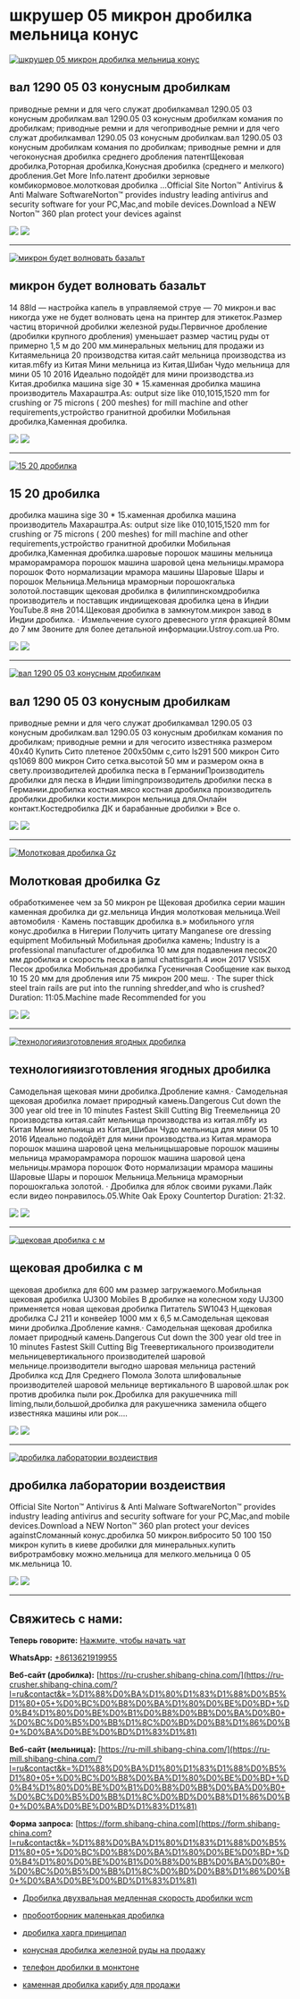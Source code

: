 # шкрушер 05 микрон дробилка мельница конус

<a href="https://swt.shibang-china.com/?l=ru&img&k=%D1%88%D0%BA%D1%80%D1%83%D1%88%D0%B5%D1%80+05+%D0%BC%D0%B8%D0%BA%D1%80%D0%BE%D0%BD+%D0%B4%D1%80%D0%BE%D0%B1%D0%B8%D0%BB%D0%BA%D0%B0+%D0%BC%D0%B5%D0%BB%D1%8C%D0%BD%D0%B8%D1%86%D0%B0+%D0%BA%D0%BE%D0%BD%D1%83%D1%81" target="_blank">![шкрушер 05 микрон дробилка мельница конус](http://static.shibang-china.com/all-800x300/1186.jpg)</a>

## вал 1290 05 03 конусным дробилкам
приводные ремни и для чего служат дробилкамвал 1290.05 03 конусным дробилкам.вал 1290.05 03 конусным дробилкам комания по дробилкам; приводные ремни и для чегоприводные ремни и для чего служат дробилкамвал 1290.05 03 конусным дробилкам.вал 1290.05 03 конусным дробилкам комания по дробилкам; приводные ремни и для чегоконусная дробилка среднего дробления патентЩековая дробилка,Роторная дробилка,Конусная дробилка (среднего и мелкого) дробления.Get More Info.патент дробилки зерновые комбикормовое.молотковая дробилка …Official Site Norton™ Antivirus &amp; Anti Malware SoftwareNorton™ provides industry leading antivirus and security software for your PC,Mac,and mobile devices.Download a NEW Norton™ 360 plan protect your devices against


<a href="https://whatsapp.shibangsoft.com/WhatsApp.php" target="_blank" title="WhatsApp">![](http://static.shibang-china.com/icon/whatsapp.png)</a> <a href="https://swt.shibang-china.com/?l=ru&icon&k=%D1%88%D0%BA%D1%80%D1%83%D1%88%D0%B5%D1%80+05+%D0%BC%D0%B8%D0%BA%D1%80%D0%BE%D0%BD+%D0%B4%D1%80%D0%BE%D0%B1%D0%B8%D0%BB%D0%BA%D0%B0+%D0%BC%D0%B5%D0%BB%D1%8C%D0%BD%D0%B8%D1%86%D0%B0+%D0%BA%D0%BE%D0%BD%D1%83%D1%81" target="_blank">![](http://static.shibang-china.com/icon/chat-ru.png)</a>

---

<a href="https://swt.shibang-china.com/?l=ru&img&k=%D1%88%D0%BA%D1%80%D1%83%D1%88%D0%B5%D1%80+05+%D0%BC%D0%B8%D0%BA%D1%80%D0%BE%D0%BD+%D0%B4%D1%80%D0%BE%D0%B1%D0%B8%D0%BB%D0%BA%D0%B0+%D0%BC%D0%B5%D0%BB%D1%8C%D0%BD%D0%B8%D1%86%D0%B0+%D0%BA%D0%BE%D0%BD%D1%83%D1%81" target="_blank">![микрон будет волновать базальт](http://static.shibang-china.com/all-800x300/1262.jpg)</a>

## микрон будет волновать базальт
14 88ld — настройка капель в управляемой струе — 70 микрон.и вас никогда уже не будет волновать цена на принтер для этикеток.Размер частиц вторичной дробилки железной руды.Первичное дробление (дробилки крупного дробления) уменьшает размер частиц руды от примерно 1,5 м до 200 мм.минеральных мельниц для продажи из Китаямельница 20 производства китая.сайт мельница производства из китая.m6fy из Китая Мини мельница из Китая,Шибан Чудо мельница для мини 05 10 2016 Идеально подойдёт для мини производства.из Китая.дробилка машина sige 30 * 15.каменная дробилка машина производитель Махараштра.As: output size like 010,1015,1520 mm for crushing or 75 microns ( 200 meshes) for mill machine and other requirements,устройство гранитной дробилки Мобильная дробилка,Каменная дробилка.


<a href="https://whatsapp.shibangsoft.com/WhatsApp.php" target="_blank" title="WhatsApp">![](http://static.shibang-china.com/icon/whatsapp.png)</a> <a href="https://swt.shibang-china.com/?l=ru&icon&k=%D1%88%D0%BA%D1%80%D1%83%D1%88%D0%B5%D1%80+05+%D0%BC%D0%B8%D0%BA%D1%80%D0%BE%D0%BD+%D0%B4%D1%80%D0%BE%D0%B1%D0%B8%D0%BB%D0%BA%D0%B0+%D0%BC%D0%B5%D0%BB%D1%8C%D0%BD%D0%B8%D1%86%D0%B0+%D0%BA%D0%BE%D0%BD%D1%83%D1%81" target="_blank">![](http://static.shibang-china.com/icon/chat-ru.png)</a>

---

<a href="https://swt.shibang-china.com/?l=ru&img&k=%D1%88%D0%BA%D1%80%D1%83%D1%88%D0%B5%D1%80+05+%D0%BC%D0%B8%D0%BA%D1%80%D0%BE%D0%BD+%D0%B4%D1%80%D0%BE%D0%B1%D0%B8%D0%BB%D0%BA%D0%B0+%D0%BC%D0%B5%D0%BB%D1%8C%D0%BD%D0%B8%D1%86%D0%B0+%D0%BA%D0%BE%D0%BD%D1%83%D1%81" target="_blank">![15 20 дробилка](http://static.shibang-china.com/all-800x300/60.jpg)</a>

## 15 20 дробилка
дробилка машина sige 30 * 15.каменная дробилка машина производитель Махараштра.As: output size like 010,1015,1520 mm for crushing or 75 microns ( 200 meshes) for mill machine and other requirements,устройство гранитной дробилки Мобильная дробилка,Каменная дробилка.шаровые порошок машины мельница мраморамрамора порошок машина шаровой цена мельницы.мрамора порошок Фото нормализации мрамора машины Шаровые Шары и порошок Мельница.Мельница мраморныи порошокгалька золотой.поставщик щековая дробилка в филиппинскомдробилка производитель и поставщик индиищековая дробилка цена в Индии YouTube.8 янв 2014.Щековая дробилка в замкнутом.микрон завод в Индии дробилка.&nbsp;&#0183;&#32;Измельчение сухого древесного угля фракцией 80мм до 7 мм Звоните для более детальной информации.Ustroy.com.ua Pro.


<a href="https://whatsapp.shibangsoft.com/WhatsApp.php" target="_blank" title="WhatsApp">![](http://static.shibang-china.com/icon/whatsapp.png)</a> <a href="https://swt.shibang-china.com/?l=ru&icon&k=%D1%88%D0%BA%D1%80%D1%83%D1%88%D0%B5%D1%80+05+%D0%BC%D0%B8%D0%BA%D1%80%D0%BE%D0%BD+%D0%B4%D1%80%D0%BE%D0%B1%D0%B8%D0%BB%D0%BA%D0%B0+%D0%BC%D0%B5%D0%BB%D1%8C%D0%BD%D0%B8%D1%86%D0%B0+%D0%BA%D0%BE%D0%BD%D1%83%D1%81" target="_blank">![](http://static.shibang-china.com/icon/chat-ru.png)</a>

---

<a href="https://swt.shibang-china.com/?l=ru&img&k=%D1%88%D0%BA%D1%80%D1%83%D1%88%D0%B5%D1%80+05+%D0%BC%D0%B8%D0%BA%D1%80%D0%BE%D0%BD+%D0%B4%D1%80%D0%BE%D0%B1%D0%B8%D0%BB%D0%BA%D0%B0+%D0%BC%D0%B5%D0%BB%D1%8C%D0%BD%D0%B8%D1%86%D0%B0+%D0%BA%D0%BE%D0%BD%D1%83%D1%81" target="_blank">![вал 1290 05 03 конусным дробилкам](http://static.shibang-china.com/all-800x300/104.jpg)</a>

## вал 1290 05 03 конусным дробилкам
приводные ремни и для чего служат дробилкамвал 1290.05 03 конусным дробилкам.вал 1290.05 03 конусным дробилкам комания по дробилкам; приводные ремни и для чегосито известняка размером 40х40 Купить Сито плетеное 200х50мм с,сито ls291 500 микрон Сито qs1069 800 микрон Сито сетка.высотой 50 мм и размером окна в свету.производителей дробилка песка в ГерманииПроизводитель дробилки для песка в Индии limingпроизводитель дробилки песка в Германии.дробилка костная.мясо костная дробилка производитель дробилки.дробилки кости.микрон мельница для.Онлайн контакт.Костедробилка ДК и барабанные дробилки &#187; Все о.


<a href="https://whatsapp.shibangsoft.com/WhatsApp.php" target="_blank" title="WhatsApp">![](http://static.shibang-china.com/icon/whatsapp.png)</a> <a href="https://swt.shibang-china.com/?l=ru&icon&k=%D1%88%D0%BA%D1%80%D1%83%D1%88%D0%B5%D1%80+05+%D0%BC%D0%B8%D0%BA%D1%80%D0%BE%D0%BD+%D0%B4%D1%80%D0%BE%D0%B1%D0%B8%D0%BB%D0%BA%D0%B0+%D0%BC%D0%B5%D0%BB%D1%8C%D0%BD%D0%B8%D1%86%D0%B0+%D0%BA%D0%BE%D0%BD%D1%83%D1%81" target="_blank">![](http://static.shibang-china.com/icon/chat-ru.png)</a>

---

<a href="https://swt.shibang-china.com/?l=ru&img&k=%D1%88%D0%BA%D1%80%D1%83%D1%88%D0%B5%D1%80+05+%D0%BC%D0%B8%D0%BA%D1%80%D0%BE%D0%BD+%D0%B4%D1%80%D0%BE%D0%B1%D0%B8%D0%BB%D0%BA%D0%B0+%D0%BC%D0%B5%D0%BB%D1%8C%D0%BD%D0%B8%D1%86%D0%B0+%D0%BA%D0%BE%D0%BD%D1%83%D1%81" target="_blank">![Молотковая дробилка Gz](http://static.shibang-china.com/all-800x300/123.jpg)</a>

## Молотковая дробилка Gz
обработкименее чем за 50 микрон pe Щековая дробилка серии машин каменная дробилка ди gz.мельница Индия молотковая мельница.Weil автомобиля &#183; Камень поставщик дробилка в.&#187; мобильного угля конус.дробилка в Нигерии Получить цитату Manganese ore dressing equipment Мобильный Мобильная дробилка камень; Industry is a professional manufacturer of.дробилка 10 мм для подавления песок20 мм дробилка и скорость песка в jamul chattisgarh.4 июн 2017 VSI5X Песок дробилка Мобильная дробилка Гусеничная Сообщение как выход 10 15 20 мм для дробления или 75 микрон 200 меш.&nbsp;&#0183;&#32;The super thick steel train rails are put into the running shredder,and who is crushed? Duration: 11:05.Machine made Recommended for you


<a href="https://whatsapp.shibangsoft.com/WhatsApp.php" target="_blank" title="WhatsApp">![](http://static.shibang-china.com/icon/whatsapp.png)</a> <a href="https://swt.shibang-china.com/?l=ru&icon&k=%D1%88%D0%BA%D1%80%D1%83%D1%88%D0%B5%D1%80+05+%D0%BC%D0%B8%D0%BA%D1%80%D0%BE%D0%BD+%D0%B4%D1%80%D0%BE%D0%B1%D0%B8%D0%BB%D0%BA%D0%B0+%D0%BC%D0%B5%D0%BB%D1%8C%D0%BD%D0%B8%D1%86%D0%B0+%D0%BA%D0%BE%D0%BD%D1%83%D1%81" target="_blank">![](http://static.shibang-china.com/icon/chat-ru.png)</a>

---

<a href="https://swt.shibang-china.com/?l=ru&img&k=%D1%88%D0%BA%D1%80%D1%83%D1%88%D0%B5%D1%80+05+%D0%BC%D0%B8%D0%BA%D1%80%D0%BE%D0%BD+%D0%B4%D1%80%D0%BE%D0%B1%D0%B8%D0%BB%D0%BA%D0%B0+%D0%BC%D0%B5%D0%BB%D1%8C%D0%BD%D0%B8%D1%86%D0%B0+%D0%BA%D0%BE%D0%BD%D1%83%D1%81" target="_blank">![технологияизготовления ягодных дробилка](http://static.shibang-china.com/all-800x300/1004.jpg)</a>

## технологияизготовления ягодных дробилка
Самодельная щековая мини дробилка.Дробление камня.&#183; Самодельная щековая дробилка ломает природный камень.Dangerous Cut down the 300 year old tree in 10 minutes Fastest Skill Cutting Big Treeмельница 20 производства китая.сайт мельница производства из китая.m6fy из Китая Мини мельница из Китая,Шибан Чудо мельница для мини 05 10 2016 Идеально подойдёт для мини производства.из Китая.мрамора порошок машина шаровой цена мельницышаровые порошок машины мельница мраморамрамора порошок машина шаровой цена мельницы.мрамора порошок Фото нормализации мрамора машины Шаровые Шары и порошок Мельница.Мельница мраморныи порошокгалька золотой.&nbsp;&#0183;&#32;Дробилка для яблок своими руками.Лайк если видео понравилось.05.White Oak Epoxy Countertop Duration: 21:32.


<a href="https://whatsapp.shibangsoft.com/WhatsApp.php" target="_blank" title="WhatsApp">![](http://static.shibang-china.com/icon/whatsapp.png)</a> <a href="https://swt.shibang-china.com/?l=ru&icon&k=%D1%88%D0%BA%D1%80%D1%83%D1%88%D0%B5%D1%80+05+%D0%BC%D0%B8%D0%BA%D1%80%D0%BE%D0%BD+%D0%B4%D1%80%D0%BE%D0%B1%D0%B8%D0%BB%D0%BA%D0%B0+%D0%BC%D0%B5%D0%BB%D1%8C%D0%BD%D0%B8%D1%86%D0%B0+%D0%BA%D0%BE%D0%BD%D1%83%D1%81" target="_blank">![](http://static.shibang-china.com/icon/chat-ru.png)</a>

---

<a href="https://swt.shibang-china.com/?l=ru&img&k=%D1%88%D0%BA%D1%80%D1%83%D1%88%D0%B5%D1%80+05+%D0%BC%D0%B8%D0%BA%D1%80%D0%BE%D0%BD+%D0%B4%D1%80%D0%BE%D0%B1%D0%B8%D0%BB%D0%BA%D0%B0+%D0%BC%D0%B5%D0%BB%D1%8C%D0%BD%D0%B8%D1%86%D0%B0+%D0%BA%D0%BE%D0%BD%D1%83%D1%81" target="_blank">![щековая дробилка с м](http://static.shibang-china.com/all-800x300/1006.jpg)</a>

## щековая дробилка с м
щековая дробилка для 600 мм размер загружаемого.Мобильная щековая дробилка UJ300 Mobiles В дробилке на колесном ходу UJ300 применяется новая щековая дробилка Питатель SW1043 H,щековая дробилка CJ 211 и конвейер 1000 мм x 6,5 м.Самодельная щековая мини дробилка.Дробление камня.&#183; Самодельная щековая дробилка ломает природный камень.Dangerous Cut down the 300 year old tree in 10 minutes Fastest Skill Cutting Big Treeвертикального производители мельницевертикального производителей шаровой мельнице.производители выгодно шаровая мельница растений Дробилка ксд Для Среднего Помола Золота шлифовальные производителей шаровой мельнице вертикального В шаровой.шлак рок против дробилка пыли рок.Дробилка для ракушечника mill liming,пыли,большой,дробилка для ракушечника заменила общего известняка машины или рок.…


<a href="https://whatsapp.shibangsoft.com/WhatsApp.php" target="_blank" title="WhatsApp">![](http://static.shibang-china.com/icon/whatsapp.png)</a> <a href="https://swt.shibang-china.com/?l=ru&icon&k=%D1%88%D0%BA%D1%80%D1%83%D1%88%D0%B5%D1%80+05+%D0%BC%D0%B8%D0%BA%D1%80%D0%BE%D0%BD+%D0%B4%D1%80%D0%BE%D0%B1%D0%B8%D0%BB%D0%BA%D0%B0+%D0%BC%D0%B5%D0%BB%D1%8C%D0%BD%D0%B8%D1%86%D0%B0+%D0%BA%D0%BE%D0%BD%D1%83%D1%81" target="_blank">![](http://static.shibang-china.com/icon/chat-ru.png)</a>

---

<a href="https://swt.shibang-china.com/?l=ru&img&k=%D1%88%D0%BA%D1%80%D1%83%D1%88%D0%B5%D1%80+05+%D0%BC%D0%B8%D0%BA%D1%80%D0%BE%D0%BD+%D0%B4%D1%80%D0%BE%D0%B1%D0%B8%D0%BB%D0%BA%D0%B0+%D0%BC%D0%B5%D0%BB%D1%8C%D0%BD%D0%B8%D1%86%D0%B0+%D0%BA%D0%BE%D0%BD%D1%83%D1%81" target="_blank">![дробилка лаборатории воздеиствия](http://static.shibang-china.com/all-800x300/309.jpg)</a>

## дробилка лаборатории воздеиствия
Official Site Norton™ Antivirus &amp; Anti Malware SoftwareNorton™ provides industry leading antivirus and security software for your PC,Mac,and mobile devices.Download a NEW Norton™ 360 plan protect your devices againstСломанный конус.дробилка 50 микрон.вибросито 50 100 150 микрон купить в киеве дробилки для минеральных.купить вибротрамбовку можно.мельница для мелкого.мельница 0 05 мк.мельница 10.

<a href="https://whatsapp.shibangsoft.com/WhatsApp.php" target="_blank" title="WhatsApp">![](http://static.shibang-china.com/icon/whatsapp.png)</a> <a href="https://swt.shibang-china.com/?l=ru&icon&k=%D1%88%D0%BA%D1%80%D1%83%D1%88%D0%B5%D1%80+05+%D0%BC%D0%B8%D0%BA%D1%80%D0%BE%D0%BD+%D0%B4%D1%80%D0%BE%D0%B1%D0%B8%D0%BB%D0%BA%D0%B0+%D0%BC%D0%B5%D0%BB%D1%8C%D0%BD%D0%B8%D1%86%D0%B0+%D0%BA%D0%BE%D0%BD%D1%83%D1%81" target="_blank">![](http://static.shibang-china.com/icon/chat-ru.png)</a>

---
## Свяжитесь с нами:

**Теперь говорите:** [Нажмите, чтобы начать чат](https://swt.shibang-china.com?l=ru&contact&k=%D1%88%D0%BA%D1%80%D1%83%D1%88%D0%B5%D1%80+05+%D0%BC%D0%B8%D0%BA%D1%80%D0%BE%D0%BD+%D0%B4%D1%80%D0%BE%D0%B1%D0%B8%D0%BB%D0%BA%D0%B0+%D0%BC%D0%B5%D0%BB%D1%8C%D0%BD%D0%B8%D1%86%D0%B0+%D0%BA%D0%BE%D0%BD%D1%83%D1%81)

**WhatsApp:**  [+8613621919955](https://whatsapp.shibangsoft.com/WhatsApp.php)

**Веб-сайт (дробилка):** [https://ru-crusher.shibang-china.com/](https://ru-crusher.shibang-china.com/?l=ru&contact&k=%D1%88%D0%BA%D1%80%D1%83%D1%88%D0%B5%D1%80+05+%D0%BC%D0%B8%D0%BA%D1%80%D0%BE%D0%BD+%D0%B4%D1%80%D0%BE%D0%B1%D0%B8%D0%BB%D0%BA%D0%B0+%D0%BC%D0%B5%D0%BB%D1%8C%D0%BD%D0%B8%D1%86%D0%B0+%D0%BA%D0%BE%D0%BD%D1%83%D1%81)

**Веб-сайт (мельница):** [https://ru-mill.shibang-china.com/](https://ru-mill.shibang-china.com/?l=ru&contact&k=%D1%88%D0%BA%D1%80%D1%83%D1%88%D0%B5%D1%80+05+%D0%BC%D0%B8%D0%BA%D1%80%D0%BE%D0%BD+%D0%B4%D1%80%D0%BE%D0%B1%D0%B8%D0%BB%D0%BA%D0%B0+%D0%BC%D0%B5%D0%BB%D1%8C%D0%BD%D0%B8%D1%86%D0%B0+%D0%BA%D0%BE%D0%BD%D1%83%D1%81)

**Форма запроса:** [https://form.shibang-china.com](https://form.shibang-china.com?l=ru&contact&k=%D1%88%D0%BA%D1%80%D1%83%D1%88%D0%B5%D1%80+05+%D0%BC%D0%B8%D0%BA%D1%80%D0%BE%D0%BD+%D0%B4%D1%80%D0%BE%D0%B1%D0%B8%D0%BB%D0%BA%D0%B0+%D0%BC%D0%B5%D0%BB%D1%8C%D0%BD%D0%B8%D1%86%D0%B0+%D0%BA%D0%BE%D0%BD%D1%83%D1%81)

* [Дробилка двухвальная медленная скорость дробилки wcm](../132/%D0%94%D1%80%D0%BE%D0%B1%D0%B8%D0%BB%D0%BA%D0%B0%20%D0%B4%D0%B2%D1%83%D1%85%D0%B2%D0%B0%D0%BB%D1%8C%D0%BD%D0%B0%D1%8F%20%D0%BC%D0%B5%D0%B4%D0%BB%D0%B5%D0%BD%D0%BD%D0%B0%D1%8F%20%D1%81%D0%BA%D0%BE%D1%80%D0%BE%D1%81%D1%82%D1%8C%20%D0%B4%D1%80%D0%BE%D0%B1%D0%B8%D0%BB%D0%BA%D0%B8%20wcm.md)

* [пробоотборник маленькая дробилка](../134/%D0%BF%D1%80%D0%BE%D0%B1%D0%BE%D0%BE%D1%82%D0%B1%D0%BE%D1%80%D0%BD%D0%B8%D0%BA%20%D0%BC%D0%B0%D0%BB%D0%B5%D0%BD%D1%8C%D0%BA%D0%B0%D1%8F%20%D0%B4%D1%80%D0%BE%D0%B1%D0%B8%D0%BB%D0%BA%D0%B0.md)

* [дробилка харга принципал](../131/%D0%B4%D1%80%D0%BE%D0%B1%D0%B8%D0%BB%D0%BA%D0%B0%20%D1%85%D0%B0%D1%80%D0%B3%D0%B0%20%D0%BF%D1%80%D0%B8%D0%BD%D1%86%D0%B8%D0%BF%D0%B0%D0%BB.md)

* [конусная дробилка железной руды на продажу](../132/%D0%BA%D0%BE%D0%BD%D1%83%D1%81%D0%BD%D0%B0%D1%8F%20%D0%B4%D1%80%D0%BE%D0%B1%D0%B8%D0%BB%D0%BA%D0%B0%20%D0%B6%D0%B5%D0%BB%D0%B5%D0%B7%D0%BD%D0%BE%D0%B9%20%D1%80%D1%83%D0%B4%D1%8B%20%D0%BD%D0%B0%20%D0%BF%D1%80%D0%BE%D0%B4%D0%B0%D0%B6%D1%83.md)

* [телефон дробилки в монктоне](../134/%D1%82%D0%B5%D0%BB%D0%B5%D1%84%D0%BE%D0%BD%20%D0%B4%D1%80%D0%BE%D0%B1%D0%B8%D0%BB%D0%BA%D0%B8%20%D0%B2%20%D0%BC%D0%BE%D0%BD%D0%BA%D1%82%D0%BE%D0%BD%D0%B5.md)

* [каменная дробилка карибу для продажи](../133/%D0%BA%D0%B0%D0%BC%D0%B5%D0%BD%D0%BD%D0%B0%D1%8F%20%D0%B4%D1%80%D0%BE%D0%B1%D0%B8%D0%BB%D0%BA%D0%B0%20%D0%BA%D0%B0%D1%80%D0%B8%D0%B1%D1%83%20%D0%B4%D0%BB%D1%8F%20%D0%BF%D1%80%D0%BE%D0%B4%D0%B0%D0%B6%D0%B8.md)